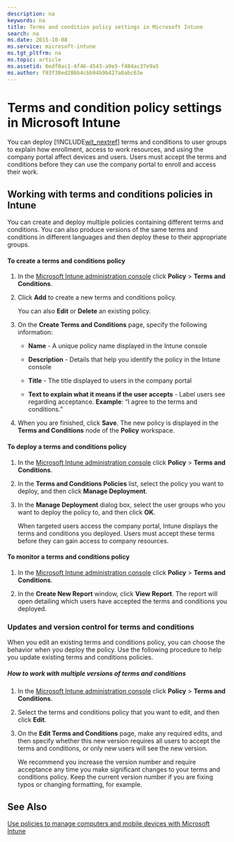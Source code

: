 ```yaml
---
description: na
keywords: na
title: Terms and condition policy settings in Microsoft Intune
search: na
ms.date: 2015-10-08
ms.service: microsoft-intune
ms.tgt_pltfrm: na
ms.topic: article
ms.assetid: 6edf0ac1-4f46-4543-a9e5-f484ac37e9a5
ms.author: f93f38ed286b4cbb94b9b427a0abc63e
---
```

# Terms and condition policy settings in Microsoft Intune
You can deploy [!INCLUDE[wit_nextref](../Token/wit_nextref_md.md)] terms and conditions to user groups to explain how enrollment, access to work resources, and using the company portal affect devices and users. Users must accept the terms and conditions before they can use the company portal to enroll and access their work.

## Working with terms and conditions policies in Intune
You can create and deploy multiple policies containing different terms and conditions. You can also produce versions of the same terms and conditions in different languages and then deploy these to their appropriate groups.

#### To create a terms and conditions policy

1.  In the [Microsoft Intune administration console](http://manage.microsoft.com) click **Policy** &gt; **Terms and Conditions**.

2.  Click **Add** to create a new terms and conditions policy.

    You can also **Edit** or **Delete** an existing policy.

3.  On the **Create Terms and Conditions** page, specify the following information:

    -   **Name** - A unique policy name displayed in the Intune console

    -   **Description** - Details that help you identify the policy in the Intune console

    -   **Title** - The title displayed to users in the company portal

    -   **Text to explain what it means if the user accepts** - Label users see regarding acceptance. **Example**: “I agree to the terms and conditions.”

4.  When you are finished, click **Save**. The new policy is displayed in the **Terms and Conditions** node of the **Policy** workspace.

#### To deploy a terms and conditions policy

1.  In the [Microsoft Intune administration console](http://manage.microsoft.com) click **Policy** &gt; **Terms and Conditions**.

2.  In the **Terms and Conditions Policies** list, select the policy you want to deploy, and then click **Manage Deployment**.

3.  In the **Manage Deployment** dialog box, select the user groups who you want to deploy the policy to, and then click **OK**.

    When targeted users access the company portal, Intune displays the terms and conditions you deployed. Users must accept these terms before they can gain access to company resources.

#### To monitor a terms and conditions policy

1.  In the [Microsoft Intune administration console](http://manage.microsoft.com) click **Policy** &gt; **Terms and Conditions**.

2.  In the **Create New Report** window, click **View Report**. The report will open detailing which users have accepted the terms and conditions you deployed.

### <a name="BKMK_TCVers"></a>Updates and version control for terms and conditions
When you edit an existing terms and conditions policy, you can choose the behavior when you deploy the policy. Use the following procedure to help you update existing terms and conditions policies.

##### How to work with multiple versions of terms and conditions

1.  In the [Microsoft Intune administration console](http://manage.microsoft.com) click **Policy** &gt; **Terms and Conditions**.

2.  Select the terms and conditions policy that you want to edit, and then click **Edit**.

3.  On the **Edit Terms and Conditions** page, make any required edits, and then specify whether this new version requires all users to accept the terms and conditions, or only new users will see the new version.

    We recommend you increase the version number and require acceptance any time you make significant changes to your terms and conditions policy. Keep the current version number if you are fixing typos or changing formatting, for example.

## See Also
[Use policies to manage computers and mobile devices with Microsoft Intune](../Topic/Use_policies_to_manage_computers_and_mobile_devices_with_Microsoft_Intune.md)

